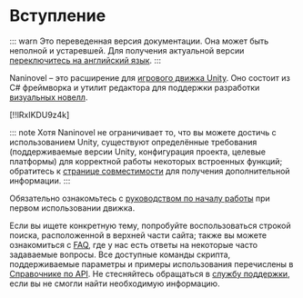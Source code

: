 # Вступление

::: warn
Это переведенная версия документации. Она может быть неполной и устаревшей. Для получения актуальной версии [переключитесь на английский язык](/guide/).
:::

Naninovel – это расширение для [игрового движка Unity](https://unity3d.com). Оно состоит из C# фреймворка и утилит редактора для поддержки разработки [визуальных новелл](https://en.wikipedia.org/wiki/Visual_novel).

[!!lRxIKDU9z4k]

::: note
Хотя Naninovel не ограничивает то, что вы можете достичь с использованием Unity, существуют определённые требования (поддерживаемые версии Unity, конфигурация проекта, целевые платформы) для корректной работы некоторых встроенных функций; обратитесь к [странице совместимости](/ru/guide/compatibility.md) для получения дополнительной информации.
:::

Обязательно ознакомьтесь с [руководством по началу работы](/ru/guide/getting-started.md) при первом использовании движка.

Если вы ищете конкретную тему, попробуйте воспользоваться строкой поиска, расположенной в верхней части сайта; также вы можете ознакомиться с [FAQ](/ru/faq/), где у нас есть ответы на некоторые часто задаваемые вопросы. Все доступные команды скрипта, поддерживаемые параметры и примеры использования перечислены в [Справочнике по API](/ru/api/). Не стесняйтесь обращаться в [службу поддержки](/ru/support/#developer-support), если вы не смогли найти необходимую информацию.
